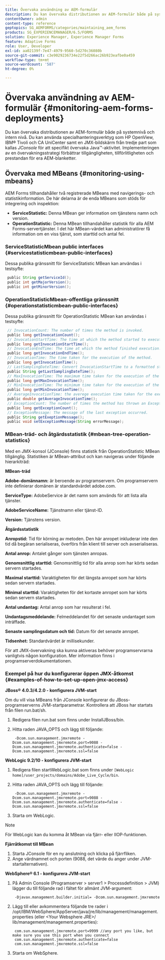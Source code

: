 ```yaml
---
title: Övervaka användning av AEM-formulär
description: Du kan övervaka distributionen av AEM-formulär både på systemnivå och intern nivå. Läs mer om hur du övervakar distributionen av AEM-formulär i det här dokumentet.
contentOwner: admin
content-type: reference
geptopics: SG_AEMFORMS/categories/maintaining_aem_forms
products: SG_EXPERIENCEMANAGER/6.5/FORMS
solution: Experience Manager, Experience Manager Forms
feature: Adaptive Forms
role: User, Developer
exl-id: aa02139f-7e47-4979-9560-5d270c36080b
source-git-commit: c3e9029236734e22f5d266ac26b923eafbe0a459
workflow-type: tm+mt
source-wordcount: '587'
ht-degree: 0%

---
```


# Övervaka användning av AEM-formulär {#monitoring-aem-forms-deployments}

Du kan övervaka distributionen av AEM-formulär både på systemnivå och intern nivå. Du kan använda specialhanteringsverktyg som HP OpenView, IBM® Tivoli och CA UniCenter samt en JMX-bildskärm från tredje part som kallas *JConsole* för att specifikt övervaka Java™-aktivitet. Implementeringen av en övervakningsstrategi förbättrar tillgängligheten, tillförlitligheten och prestandan för era AEM-blanketter.

<!-- For more information about monitoring AEM forms deployments, see [A technical guide for monitoring AEM forms deployments](https://www.adobe.com/devnet/livecycle/pdfs/lc_monitoring_wp_ue.pdf). This URL is 404. No suitable replacement URL was found after a search. Do not make this link live if it is dead! -->

## Övervaka med MBeans {#monitoring-using-mbeans}

AEM Forms tillhandahåller två registrerade MBeans med navigerings- och statistikinformation. De här delarna är de enda MBeans som stöds för integrering och inspektion:

* **ServiceStatistic:** Denna MBean ger information om tjänstens namn och version.
* **OperationStatistic:** Denna MBean tillhandahåller statistik för alla AEM Forms-servertjänster. I det här MBean-värdet kan administratörer få information om en viss tjänst, som starttid och antal fel.

### ServiceStatisticMbean public interfaces {#servicestatisticmbean-public-interfaces}

Dessa publika gränssnitt för ServiceStatistic MBean kan användas i testsyfte:

```java
 public String getServiceId();
 public int getMajorVersion();
 public int getMinorVersion();
```

### OperationStatisticMbean-offentliga gränssnitt {#operationstatisticmbean-public-interfaces}

Dessa publika gränssnitt för OperationStatistic MBean kan användas i testsyfte:

```java
 // InvocationCount: The number of times the method is invoked.
 public long getInvocationCount();
 // InvocationStartTime: The time at which the method started to execute.
 public long getInvocationStartTime();
 // InvocationEndTime: The time at which the method finished execution.
 public long getInvocationEndTime();
 // InvocationTime: The time taken for the execution of the method.
 public long getInvocationTime();
 // LastSamplingDateTime: Convert InvocationStartTime to a formatted string
 public String getLastSamplingDateTime();
 // MaxInvocationTime: The maximum time taken for the execution of the method.
 public long getMaxInvocationTime();
 // MinInvocationTime: The minimum time taken for the execution of the method.
 public long getMinInvocationTime();
 // AverageInvocationTime: the averege execution time taken for the execution of the method.
 public double getAverageInvocationTime();
 // ExceptionCount: The number of times the method has thrown an Exception.
 public long getExceptionCount();
 // ExceptionMessage: The message of the last exception occurred.
 public String getExeptionMessage();
 public void setExceptionMessage(String errorMessage);
```

### MBean-träd- och åtgärdsstatistik {#mbean-tree-operation-statistics}

Med en JMX-konsol (JConsole) finns statistik från OperationStatistic MBean tillgänglig. Statistiken är MBean-attribut och kan navigeras under följande hierarkiträd:

**MBean-träd**

**Adobe-domännamn:** är beroende av programservern. Om programservern inte definierar domänen är standardvärdet adobe.com.

**ServiceType:** AdobeService är det namn som används för att lista alla tjänster.

**AdobeServiceName:** Tjänstnamn eller tjänst-ID.

**Version:** Tjänstens version.

**Åtgärdsstatistik**

**Anropstid:** Tid för körning av metoden. Den här anropet inkluderar inte den tid då begäran serialiseras, överförs från klient till server och avserialiseras.

**Antal anrop:** Antalet gånger som tjänsten anropas.

**Genomsnittlig starttid:** Genomsnittlig tid för alla anrop som har körts sedan servern startades.

**Maximal starttid:** Varaktigheten för det längsta anropet som har körts sedan servern startades.

**Minimal starttid:** Varaktigheten för det kortaste anropet som har körts sedan servern startades.

**Antal undantag:** Antal anrop som har resulterat i fel.

**Undantagsmeddelande:** Felmeddelandet för det senaste undantaget som inträffade.

**Senaste samplingsdatum och tid:** Datum för det senaste anropet.

**Tidsenhet:** Standardvärdet är millisekunder.

För att JMX-övervakning ska kunna aktiveras behöver programservrarna vanligtvis någon konfiguration. Mer information finns i programserverdokumentationen.

### Exempel på hur du konfigurerar öppen JMX-åtkomst {#examples-of-how-to-set-up-open-jmx-access}

**JBoss® 4.0.3/4.2.0 - konfigurera JVM-start**

Om du vill visa MBeans från JConsole konfigurerar du JBoss-programserverns JVM-startparametrar. Kontrollera att JBoss har startats från filen run.bat/sh.

1. Redigera filen run.bat som finns under InstallJBoss/bin.
1. Hitta raden JAVA_OPTS och lägg till följande:

   ```shell
    -Dcom.sun.management.jmxremote -Dcom.sun.management.jmxremote.port=9088 -Dcom.sun.management.jmxremote.authenticate=false -Dcom.sun.management.jmxremote.ssl=false
   ```

**WebLogic 9.2/10 - konfigurera JVM-start**

1. Redigera filen startWebLogic.bat som finns under `[WebLogic home]/user_projects/domains/Adobe_Live_Cycle/bin`.
1. Hitta raden JAVA_OPTS och lägg till följande:

   ```shell
    -Dcom.sun.management.jmxremote -Dcom.sun.management.jmxremote.port=9088 -Dcom.sun.management.jmxremote.authenticate=false -Dcom.sun.management.jmxremote.ssl=false
   ```

1. Starta om WebLogic.

>[!NOTE]
>
>För WebLogic kan du komma åt MBean via fjärr- eller IIOP-funktionen.

**Fjärråtkomst till MBean**

1. Starta JConsole för en ny anslutning och klicka på fjärrfliken.
1. Ange värdnamnet och porten (9088, det värde du anger under JVM-startalternativen).

**WebSphere® 6.1 - konfigurera JVM-start**

1. På Admin Console (Programserver > server1 > Processdefinition > JVM) lägger du till följande rad i fältet för allmänt JVM-argument:

   ```shell
    -Djavax.management.builder.initial= -Dcom.sun.management.jmxremote
   ```

1. Lägg till eller avkommentera följande tre rader i /opt/IBM/WebSphere/AppServer/java/jre/lib/management/management.properties (eller &lt;Your Websphere JRE>/ lib/management/management.properties):

   ```shell
    com.sun.management.jmxremote.port=9999 //any port you like, but make sure you use this port when you connect
    com.sun.management.jmxremote.authenticate=false
    com.sun.management.jmxremote.ssl=false
   ```

1. Starta om WebSphere.
